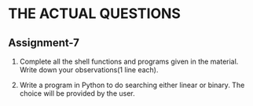 # THE ACTUAL QUESTIONS

## Assignment-7

1) Complete all the shell functions and programs given in the material. Write down your observations(1 line each).

2) Write a program in Python to do searching either linear or binary. The choice will be provided by the user.
